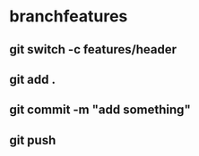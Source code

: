 # branchfeatures
## git switch -c features/header
## git add .
## git commit -m "add something"
## git push
